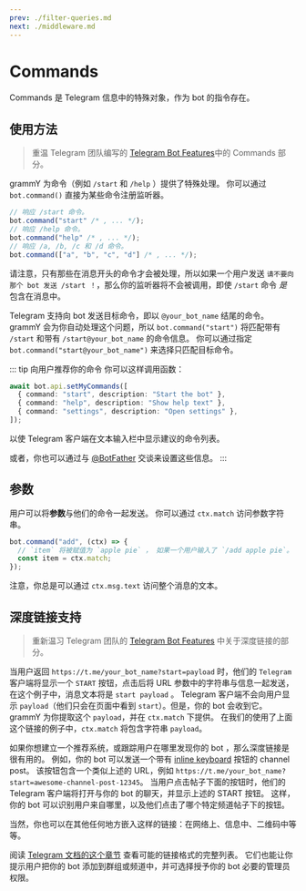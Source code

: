 ```yaml
---
prev: ./filter-queries.md
next: ./middleware.md
---
```


# Commands

Commands 是 Telegram 信息中的特殊对象，作为 bot 的指令存在。

## 使用方法

> 重温 Telegram 团队编写的 [Telegram Bot Features](https://core.telegram.org/bots/features#commands)中的 Commands 部分。

grammY 为命令（例如 `/start` 和 `/help` ）提供了特殊处理。
你可以通过 `bot.command()` 直接为某些命令注册监听器。

```ts
// 响应 /start 命令。
bot.command("start" /* , ... */);
// 响应 /help 命令。
bot.command("help" /* , ... */);
// 响应 /a, /b, /c 和 /d 命令。
bot.command(["a", "b", "c", "d"] /* , ... */);
```

请注意，只有那些在消息开头的命令才会被处理，所以如果一个用户发送 `请不要向那个 bot 发送 /start ！`，那么你的监听器将不会被调用，即使 `/start` 命令 _是_ 包含在消息中。

Telegram 支持向 bot 发送目标命令，即以 `@your_bot_name` 结尾的命令。
grammY 会为你自动处理这个问题，所以 `bot.command("start")` 将匹配带有 `/start` 和带有 `/start@your_bot_name` 的命令信息。
你可以通过指定 `bot.command("start@your_bot_name")` 来选择只匹配目标命令。

::: tip 向用户推荐你的命令
你可以这样调用函数：

```ts
await bot.api.setMyCommands([
  { command: "start", description: "Start the bot" },
  { command: "help", description: "Show help text" },
  { command: "settings", description: "Open settings" },
]);
```

以使 Telegram 客户端在文本输入栏中显示建议的命令列表。

或者，你也可以通过与 [@BotFather](https://t.me/BotFather) 交谈来设置这些信息。
:::

## 参数

用户可以将**参数**与他们的命令一起发送。
你可以通过 `ctx.match` 访问参数字符串。

```ts
bot.command("add", (ctx) => {
  // `item` 将被赋值为 `apple pie` ， 如果一个用户输入了 `/add apple pie`。
  const item = ctx.match;
});
```

注意，你总是可以通过 `ctx.msg.text` 访问整个消息的文本。

## 深度链接支持

> 重新温习 Telegram 团队的 [Telegram Bot Features](https://core.telegram.org/bots/features#deep-linking) 中关于深度链接的部分。

当用户返回 `https://t.me/your_bot_name?start=payload` 时，他们的 `Telegram` 客户端将显示一个 `START` 按钮，点击后将 URL 参数中的字符串与信息一起发送，在这个例子中，消息文本将是 `start payload` 。
Telegram 客户端不会向用户显示 `payload`（他们只会在页面中看到 `start`）。但是，你的 bot 会收到它。
grammY 为你提取这个 `payload`，并在 `ctx.match` 下提供。
在我们的使用了上面这个链接的例子中，`ctx.match` 将包含字符串 `payload`。

如果你想建立一个推荐系统，或跟踪用户在哪里发现你的 bot ，那么深度链接是很有用的。
例如，你的 bot 可以发送一个带有 [inline keyboard](../plugins/keyboard.md#inline-keyboards) 按钮的 channel post。
该按钮包含一个类似上述的 URL，例如 `https://t.me/your_bot_name?start=awesome-channel-post-12345`。
当用户点击帖子下面的按钮时，他们的 Telegram 客户端将打开与你的 bot 的聊天，并显示上述的 START 按钮。
这样，你的 bot 可以识别用户来自哪里，以及他们点击了哪个特定频道帖子下的按钮。

当然，你也可以在其他任何地方嵌入这样的链接：在网络上、信息中、二维码中等等。

阅读 [Telegram 文档的这个章节](https://core.telegram.org/api/links#bot-links) 查看可能的链接格式的完整列表。
它们也能让你提示用户把你的 bot 添加到群组或频道中，并可选择授予你的 bot 必要的管理员权限。
